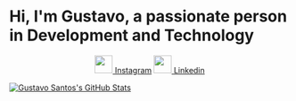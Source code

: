 <h1>Hi, I'm Gustavo, a passionate person in Development and Technology</h1>

<p align="center">
<a href="https://instagram.com/gusta.vt"><img src="https://image.flaticon.com/icons/svg/2111/2111463.svg" width="32" height="32" /> Instagram</a>
<a href="https://www.linkedin.com/in/gustavo-juneo/"><img src="https://image.flaticon.com/icons/svg/145/145807.svg" width="32" height="32"/> Linkedin</a>

</p>

[![Gustavo Santos's GitHub Stats](https://github-readme-stats.vercel.app/api?username=gustavojuneo)](https://github.com/anuraghazra/github-readme-stats)

